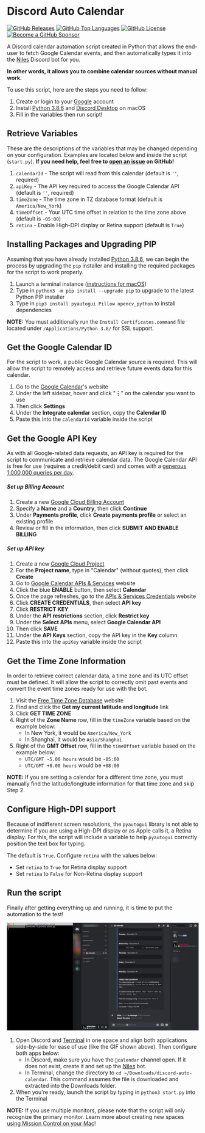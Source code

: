 Discord Auto Calendar
======================

[![GitHub Releases](https://img.shields.io/github/v/release/mrjackyliang/discord-auto-calendar?style=flat-square&color=blue&sort=semver)](https://github.com/mrjackyliang/discord-auto-calendar/releases)
[![GitHub Top Languages](https://img.shields.io/github/languages/top/mrjackyliang/discord-auto-calendar?style=flat-square&color=success)](https://github.com/mrjackyliang/discord-auto-calendar)
[![GitHub License](https://img.shields.io/github/license/mrjackyliang/discord-auto-calendar?style=flat-square&color=yellow)](https://github.com/mrjackyliang/discord-auto-calendar/blob/master/LICENSE)
[![Become a GitHub Sponsor](https://img.shields.io/badge/sponsor-github-black?style=flat-square&color=orange)](https://github.com/sponsors/mrjackyliang)

A Discord calendar automation script created in Python that allows the end-user to fetch Google Calendar events, and then automatically types it into the [Niles](https://github.com/niles-bot/niles) Discord bot for you.

__In other words, it allows you to combine calendar sources without manual work.__

To use this script, here are the steps you need to follow:

1. Create or login to your [Google](https://cloud.google.com/) account
2. Install [Python 3.8.6](https://www.python.org/downloads/release/python-386/) and [Discord Desktop](https://discord.com/download) on macOS
3. Fill in the variables then run script!

## Retrieve Variables
These are the descriptions of the variables that may be changed depending on your configuration. Examples are located below and inside the script (`start.py`). __If you need help, feel free to [open an issue](https://github.com/mrjackyliang/discord-auto-calendar/issues/new/choose) on GitHub!__

1. `calendarId` - The script will read from this calendar (default is `''`, required)
2. `apiKey` - The API key required to access the Google Calendar API (default is `''`, required)
3. `timeZone` - The time zone in TZ database format (default is `America/New_York`)
4. `timeOffset` - Your UTC time offset in relation to the time zone above (default is `-05:00`)
5. `retina` - Enable High-DPI display or Retina support (default is `True`)

## Installing Packages and Upgrading PIP
Assuming that you have already installed [Python 3.8.6](https://www.python.org/downloads/release/python-386/), we can begin the process by upgrading the `pip` installer and installing the required packages for the script to work properly.

1. Launch a terminal instance ([instructions for macOS](https://support.apple.com/guide/terminal/open-or-quit-terminal-apd5265185d-f365-44cb-8b09-71a064a42125/mac))
2. Type in `python3 -m pip install --upgrade pip` to upgrade to the latest Python PIP installer
3. Type in `pip3 install pyautogui Pillow opencv_python` to install dependencies

__NOTE:__ You must additionally run the `Install Certificates.command` file located under `/Applications/Python 3.8/` for SSL support.

## Get the Google Calendar ID
For the script to work, a public Google Calendar source is required. This will allow the script to remotely access and retrieve future events data for this calendar.

1. Go to the [Google Calendar](https://calendar.google.com/calendar/)'s website
2. Under the left sidebar, hover and click "__⋮__" on the calendar you want to use
3. Then click __Settings__
4. Under the __Integrate calendar__ section, copy the __Calendar ID__
5. Paste this into the `calendarId` variable inside the script

## Get the Google API Key
As with all Google-related data requests, an API key is required for the script to communicate and retrieve calendar data. The Google Calendar API is free for use (requires a credit/debit card) and comes with a [generous 1,000,000 queries per day](https://developers.google.com/calendar/pricing).

##### Set up Billing Account

1. Create a new [Google Cloud Billing Account](https://console.cloud.google.com/billing/create)
2. Specify a __Name__ and a __Country__, then click __Continue__
3. Under __Payments profile__, click __Create payments profile__ or select an existing profile
4. Review or fill in the information, then click __SUBMIT AND ENABLE BILLING__

##### Set up API key

1. Create a new [Google Cloud Project](https://console.cloud.google.com/projectcreate)
2. For the __Project name__, type in "Calendar" (without quotes), then click __Create__
3. Go to [Google Calendar APIs & Services](https://console.cloud.google.com/apis/library/calendar-json.googleapis.com) website
4. Click the blue __ENABLE__ button, then select __Calendar__
5. Once the page refreshes, go to the [APIs & Services Credentials](https://console.cloud.google.com/apis/credentials) website
6. Click __CREATE CREDENTIALS__, then select __API key__
7. Click __RESTRICT KEY__
8. Under the __API restrictions__ section, click __Restrict key__
9. Under the __Select APIs__ menu, select __Google Calendar API__
10. Then click __SAVE__
11. Under the __API Keys__ section, copy the API key in the __Key__ column
12. Paste this into the `apiKey` variable inside the script

## Get the Time Zone Information
In order to retrieve correct calendar data, a time zone and its UTC offset must be defined. It will allow the script to correctly omit past events and convert the event time zones ready for use with the bot.

1. Visit the [Free Time Zone Database](https://timezonedb.com) website
2. Find and click the __Get my current latitude and longitude__ link
3. Click __GET TIME ZONE__
4. Right of the __Zone Name__ row, fill in the `timeZone` variable based on the example below:
   - In New York, it would be `America/New_York`
   - In Shanghai, it would be `Asia/Shanghai`
5. Right of the __GMT Offset__ row, fill in the `timeOffset` variable based on the example below:
   - `UTC/GMT -5.00 hours` would be `-05:00`
   - `UTC/GMT +8.00 hours` would be `+08:00`

__NOTE:__ If you are setting a calendar for a different time zone, you must manually find the latitude/longitude information for that time zone and skip Step 2.

## Configure High-DPI support
Because of indifferent screen resolutions, the `pyautogui` library is not able to determine if you are using a High-DPI display or as Apple calls it, a Retina display. For this, the script will include a variable to help `pyautogui` correctly position the text box for typing.

The default is `True`. Configure `retina` with the values below:
- Set `retina` to `True` for Retina display support
- Set `retina` to `False` for Non-Retina display support

## Run the script
Finally after getting everything up and running, it is time to put the automation to the test!

![Discord Auto Calendar Preview](preview.gif)

1. Open Discord and [Terminal](https://support.apple.com/guide/terminal/open-or-quit-terminal-apd5265185d-f365-44cb-8b09-71a064a42125/mac) in one space and align both applications side-by-side for ease of use (like the GIF shown above). Then configure both apps below:
   - In Discord, make sure you have the `📆calendar` channel open. If it does not exist, create it and set up the [Niles](https://github.com/niles-bot/niles) bot.
   - In Terminal, change the directory to `cd ~/Downloads/discord-auto-calendar`. This command assumes the file is downloaded and extracted into the Downloads folder.
2. When you're ready, launch the script by typing in `python3 start.py` into the Terminal

__NOTE:__ If you use multiple monitors, please note that the script will only recognize the primary monitor. Learn more about creating new spaces [using Mission Control on your Mac](https://support.apple.com/en-us/HT204100)!
